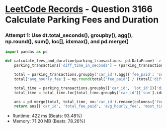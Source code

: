 # [LeetCode Records](../../README.md) - Question 3166 Calculate Parking Fees and Duration

### Attempt 1: Use dt.total_seconds(), groupby(), agg(), np.round(), sum(), loc[], idxmax(), and pd.merge()
```py
import pandas as pd

def calculate_fees_and_duration(parking_transactions: pd.DataFrame) -> pd.DataFrame:
    parking_transactions['diff_time_in_seconds'] = (parking_transactions['exit_time'] - parking_transactions['entry_time']).dt.total_seconds()

    total = parking_transactions.groupby('car_id').agg({'fee_paid': 'sum', 'diff_time_in_seconds': 'sum'})
    total['avg_hourly_fee'] = np.round(total['fee_paid'] / (total['diff_time_in_seconds'] / 3600), 2)

    total_time = parking_transactions.groupby(['car_id', 'lot_id'])['diff_time_in_seconds'].sum().rename('sum').reset_index()
    total_time = total_time.loc[total_time.groupby('car_id')['sum'].idxmax()]

    ans = pd.merge(total, total_time, on='car_id').rename(columns={'fee_paid': 'total_fee_paid', 'lot_id': 'most_time_lot'})
    return ans[['car_id', 'total_fee_paid', 'avg_hourly_fee', 'most_time_lot']]
```
- Runtime: 422 ms (Beats: 93.48%)
- Memory: 71.20 MB (Beats: 78.26%)

<br>
